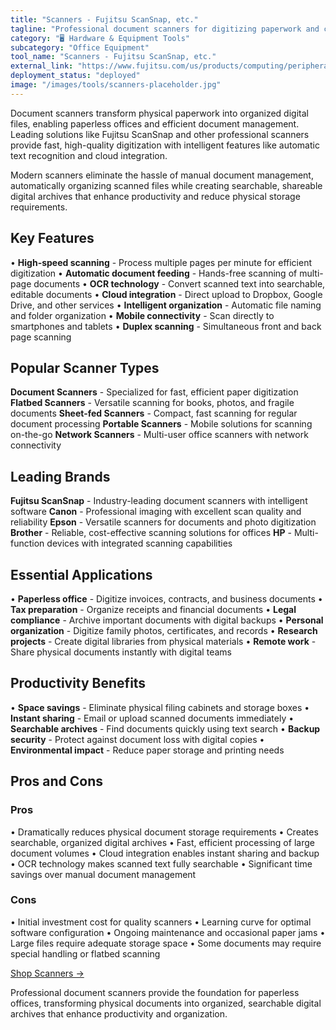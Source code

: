 ```yaml
---
title: "Scanners - Fujitsu ScanSnap, etc."
tagline: "Professional document scanners for digitizing paperwork and creating searchable digital archives"
category: "🖥️ Hardware & Equipment Tools"
subcategory: "Office Equipment"
tool_name: "Scanners - Fujitsu ScanSnap, etc."
external_link: "https://www.fujitsu.com/us/products/computing/peripheral/scanners/"
deployment_status: "deployed"
image: "/images/tools/scanners-placeholder.jpg"
---
```


Document scanners transform physical paperwork into organized digital files, enabling paperless offices and efficient document management. Leading solutions like Fujitsu ScanSnap and other professional scanners provide fast, high-quality digitization with intelligent features like automatic text recognition and cloud integration.

Modern scanners eliminate the hassle of manual document management, automatically organizing scanned files while creating searchable, shareable digital archives that enhance productivity and reduce physical storage requirements.

## Key Features

• **High-speed scanning** - Process multiple pages per minute for efficient digitization
• **Automatic document feeding** - Hands-free scanning of multi-page documents
• **OCR technology** - Convert scanned text into searchable, editable documents
• **Cloud integration** - Direct upload to Dropbox, Google Drive, and other services
• **Intelligent organization** - Automatic file naming and folder organization
• **Mobile connectivity** - Scan directly to smartphones and tablets
• **Duplex scanning** - Simultaneous front and back page scanning

## Popular Scanner Types

**Document Scanners** - Specialized for fast, efficient paper digitization
**Flatbed Scanners** - Versatile scanning for books, photos, and fragile documents
**Sheet-fed Scanners** - Compact, fast scanning for regular document processing
**Portable Scanners** - Mobile solutions for scanning on-the-go
**Network Scanners** - Multi-user office scanners with network connectivity

## Leading Brands

**Fujitsu ScanSnap** - Industry-leading document scanners with intelligent software
**Canon** - Professional imaging with excellent scan quality and reliability
**Epson** - Versatile scanners for documents and photo digitization
**Brother** - Reliable, cost-effective scanning solutions for offices
**HP** - Multi-function devices with integrated scanning capabilities

## Essential Applications

• **Paperless office** - Digitize invoices, contracts, and business documents
• **Tax preparation** - Organize receipts and financial documents
• **Legal compliance** - Archive important documents with digital backups
• **Personal organization** - Digitize family photos, certificates, and records
• **Research projects** - Create digital libraries from physical materials
• **Remote work** - Share physical documents instantly with digital teams

## Productivity Benefits

• **Space savings** - Eliminate physical filing cabinets and storage boxes
• **Instant sharing** - Email or upload scanned documents immediately
• **Searchable archives** - Find documents quickly using text search
• **Backup security** - Protect against document loss with digital copies
• **Environmental impact** - Reduce paper storage and printing needs

## Pros and Cons

### Pros
• Dramatically reduces physical document storage requirements
• Creates searchable, organized digital archives
• Fast, efficient processing of large document volumes
• Cloud integration enables instant sharing and backup
• OCR technology makes scanned text fully searchable
• Significant time savings over manual document management

### Cons
• Initial investment cost for quality scanners
• Learning curve for optimal software configuration
• Ongoing maintenance and occasional paper jams
• Large files require adequate storage space
• Some documents may require special handling or flatbed scanning

[Shop Scanners →](https://www.fujitsu.com/us/products/computing/peripheral/scanners/)

Professional document scanners provide the foundation for paperless offices, transforming physical documents into organized, searchable digital archives that enhance productivity and organization.